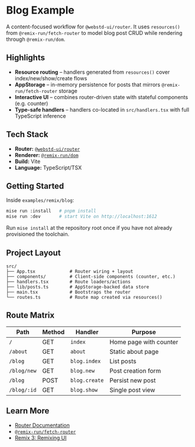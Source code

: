 # Blog Example

A content-focused workflow for `@webstd-ui/router`. It uses `resources()` from `@remix-run/fetch-router` to model blog post CRUD while rendering through `@remix-run/dom`.

## Highlights

-   **Resource routing** – handlers generated from `resources()` cover index/new/show/create flows
-   **AppStorage** – in-memory persistence for posts that mirrors `@remix-run/fetch-router` storage
-   **Interactive UI** – combines router-driven state with stateful components (e.g. counter)
-   **Type-safe handlers** – handlers co-located in `src/handlers.tsx` with full TypeScript inference

## Tech Stack

-   **Router:** [`@webstd-ui/router`](../../../packages/router)
-   **Renderer:** [`@remix-run/dom`](https://www.npmjs.com/package/@remix-run/dom)
-   **Build:** Vite
-   **Language:** TypeScript/TSX

## Getting Started

Inside `examples/remix/blog`:

```sh
mise run :install   # pnpm install
mise run :dev       # start Vite on http://localhost:1612
```

Run `mise install` at the repository root once if you have not already provisioned the toolchain.

## Project Layout

```
src/
├── App.tsx             # Router wiring + layout
├── components/         # Client-side components (counter, etc.)
├── handlers.tsx        # Route loaders/actions
├── lib/posts.ts        # AppStorage-backed data store
├── main.tsx            # Bootstraps the router
└── routes.ts           # Route map created via resources()
```

## Route Matrix

| Path        | Method | Handler       | Purpose                |
| ----------- | ------ | ------------- | ---------------------- |
| `/`         | GET    | `index`       | Home page with counter |
| `/about`    | GET    | `about`       | Static about page      |
| `/blog`     | GET    | `blog.index`  | List posts             |
| `/blog/new` | GET    | `blog.new`    | Post creation form     |
| `/blog`     | POST   | `blog.create` | Persist new post       |
| `/blog/:id` | GET    | `blog.show`   | Single post view       |

## Learn More

-   [Router Documentation](../../../packages/router)
-   [`@remix-run/fetch-router`](https://www.npmjs.com/package/@remix-run/fetch-router)
-   [Remix 3: Remixing UI](https://remix.run/blog/remix-jam-2025-recap#remixing-ui)

